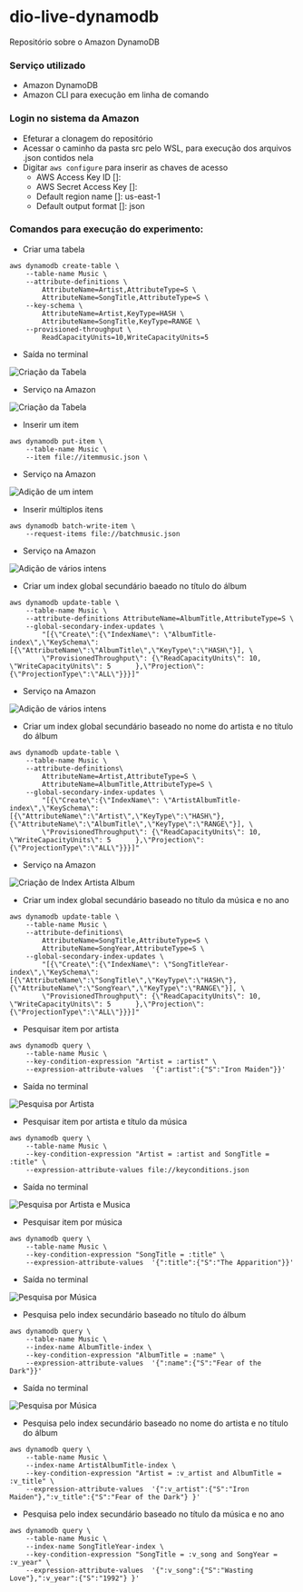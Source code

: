 # dio-live-dynamodb
Repositório sobre o Amazon DynamoDB

### Serviço utilizado
  - Amazon DynamoDB
  - Amazon CLI para execução em linha de comando

### Login no sistema da Amazon
- Efeturar a clonagem do repositório
- Acessar o caminho da pasta src pelo WSL, para execução dos arquivos .json contidos nela
- Digitar ```aws configure``` para inserir as chaves de acesso
  - AWS Access Key ID []:
  - AWS Secret Access Key []:
  - Default region name []: us-east-1
  - Default output format []: json

### Comandos para execução do experimento:


- Criar uma tabela

```
aws dynamodb create-table \
    --table-name Music \
    --attribute-definitions \
        AttributeName=Artist,AttributeType=S \
        AttributeName=SongTitle,AttributeType=S \
    --key-schema \
        AttributeName=Artist,KeyType=HASH \
        AttributeName=SongTitle,KeyType=RANGE \
    --provisioned-throughput \
        ReadCapacityUnits=10,WriteCapacityUnits=5
```
- Saída no terminal

![Criação da Tabela](./img/tabela_criada.PNG)

- Serviço na Amazon

![Criação da Tabela](./img/tabela_criada_nuvem.PNG)

- Inserir um item

```
aws dynamodb put-item \
    --table-name Music \
    --item file://itemmusic.json \
```

- Serviço na Amazon

![Adição de um intem](./img/item_inserido_na_tabela_nuvem.PNG)

- Inserir múltiplos itens

```
aws dynamodb batch-write-item \
    --request-items file://batchmusic.json
```

- Serviço na Amazon

![Adição de vários intens](./img/itens_inseridos_na_tabela_nuvem.PNG)

- Criar um index global secundário baeado no título do álbum

```
aws dynamodb update-table \
    --table-name Music \
    --attribute-definitions AttributeName=AlbumTitle,AttributeType=S \
    --global-secondary-index-updates \
        "[{\"Create\":{\"IndexName\": \"AlbumTitle-index\",\"KeySchema\":[{\"AttributeName\":\"AlbumTitle\",\"KeyType\":\"HASH\"}], \
        \"ProvisionedThroughput\": {\"ReadCapacityUnits\": 10, \"WriteCapacityUnits\": 5      },\"Projection\":{\"ProjectionType\":\"ALL\"}}}]"
```

- Serviço na Amazon

![Adição de vários intens](./img/index_global_album_nuvem.PNG)

- Criar um index global secundário baseado no nome do artista e no título do álbum

```
aws dynamodb update-table \
    --table-name Music \
    --attribute-definitions\
        AttributeName=Artist,AttributeType=S \
        AttributeName=AlbumTitle,AttributeType=S \
    --global-secondary-index-updates \
        "[{\"Create\":{\"IndexName\": \"ArtistAlbumTitle-index\",\"KeySchema\":[{\"AttributeName\":\"Artist\",\"KeyType\":\"HASH\"}, {\"AttributeName\":\"AlbumTitle\",\"KeyType\":\"RANGE\"}], \
        \"ProvisionedThroughput\": {\"ReadCapacityUnits\": 10, \"WriteCapacityUnits\": 5      },\"Projection\":{\"ProjectionType\":\"ALL\"}}}]"
```

- Serviço na Amazon

![Criação de Index Artista Album](./img/index_artista_album.PNG)

- Criar um index global secundário baseado no título da música e no ano

```
aws dynamodb update-table \
    --table-name Music \
    --attribute-definitions\
        AttributeName=SongTitle,AttributeType=S \
        AttributeName=SongYear,AttributeType=S \
    --global-secondary-index-updates \
        "[{\"Create\":{\"IndexName\": \"SongTitleYear-index\",\"KeySchema\":[{\"AttributeName\":\"SongTitle\",\"KeyType\":\"HASH\"}, {\"AttributeName\":\"SongYear\",\"KeyType\":\"RANGE\"}], \
        \"ProvisionedThroughput\": {\"ReadCapacityUnits\": 10, \"WriteCapacityUnits\": 5      },\"Projection\":{\"ProjectionType\":\"ALL\"}}}]"
```

- Pesquisar item por artista

```
aws dynamodb query \
    --table-name Music \
    --key-condition-expression "Artist = :artist" \
    --expression-attribute-values  '{":artist":{"S":"Iron Maiden"}}'
```

- Saída no terminal

![Pesquisa por Artista](./img/pesquisa_item_por_artista_realizada.PNG)

- Pesquisar item por artista e título da música

```
aws dynamodb query \
    --table-name Music \
    --key-condition-expression "Artist = :artist and SongTitle = :title" \
    --expression-attribute-values file://keyconditions.json
```
- Saída no terminal

![Pesquisa por Artista e Musica](./img/pequisar_item_por_artista_musica_sem_index_realizada.PNG)

- Pesquisar item por música

```
aws dynamodb query \
    --table-name Music \
    --key-condition-expression "SongTitle = :title" \
    --expression-attribute-values  '{":title":{"S":"The Apparition"}}'
```

- Saída no terminal

![Pesquisa por Música](./img/pesquisar_item_por_musica_sem_index_falha.PNG)

- Pesquisa pelo index secundário baseado no título do álbum

```
aws dynamodb query \
    --table-name Music \
    --index-name AlbumTitle-index \
    --key-condition-expression "AlbumTitle = :name" \
    --expression-attribute-values  '{":name":{"S":"Fear of the Dark"}}'
```

- Saída no terminal

![Pesquisa por Música](./img/pesquisa_index_album.PNG)

- Pesquisa pelo index secundário baseado no nome do artista e no título do álbum

```
aws dynamodb query \
    --table-name Music \
    --index-name ArtistAlbumTitle-index \
    --key-condition-expression "Artist = :v_artist and AlbumTitle = :v_title" \
    --expression-attribute-values  '{":v_artist":{"S":"Iron Maiden"},":v_title":{"S":"Fear of the Dark"} }'
```

- Pesquisa pelo index secundário baseado no título da música e no ano

```
aws dynamodb query \
    --table-name Music \
    --index-name SongTitleYear-index \
    --key-condition-expression "SongTitle = :v_song and SongYear = :v_year" \
    --expression-attribute-values  '{":v_song":{"S":"Wasting Love"},":v_year":{"S":"1992"} }'
```
